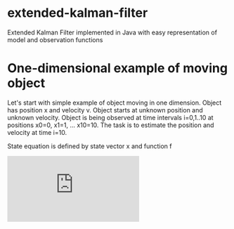 # extended-kalman-filter
Extended Kalman Filter implemented in Java with easy representation of model and observation functions

# One-dimensional example of moving object

Let's start with simple example of object moving in one dimension. Object has position x and velocity v. Object starts at unknown position and unknown velocity. Object is being observed at time intervals i=0,1..10 at positions x0=0, x1=1, ... x10=10. The task is to estimate the position and velocity at time i=10.

State equation is defined by state vector x and function f

![equation](https://latex.codecogs.com/gif.latex?%5Cfrac%7Bd%7D%7Bdt%7D%5Cmathbf%7Bx%3Df%28x%29%7D)  

